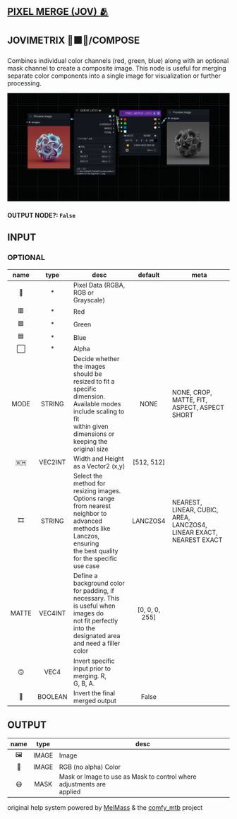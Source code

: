 ## [PIXEL MERGE (JOV) 🫂](https://github.com/Amorano/Jovimetrix-examples/blob/master/node/PIXEL%20MERGE/PIXEL%20MERGE.md)

## JOVIMETRIX 🔺🟩🔵/COMPOSE


Combines individual color channels (red, green, blue) along with an optional mask channel to create a composite image. This node is useful for merging separate color components into a single image for visualization or further processing.


![PIXEL MERGE](https://raw.githubusercontent.com/Amorano/Jovimetrix-examples/master/node/PIXEL%20MERGE/PIXEL%20MERGE.png)

#### OUTPUT NODE?: `False`

## INPUT

### OPTIONAL

name | type | desc | default | meta
:---:|:---:|---|:---:|---
👾  |  *  | Pixel Data (RGBA, RGB or Grayscale) |  | 
🟥  |  *  | Red |  | 
🟩  |  *  | Green |  | 
🟦  |  *  | Blue |  | 
⬜  |  *  | Alpha |  | 
MODE  |  STRING  | Decide whether the images should be<br>resized to fit a specific dimension.<br>Available modes include scaling to fit<br>within given dimensions or keeping the<br>original size | NONE | NONE, CROP, MATTE, FIT, ASPECT, ASPECT<br>SHORT
🇼🇭  |  VEC2INT  | Width and Height as a Vector2 (x,y) | [512, 512] | 
🎞️  |  STRING  | Select the method for resizing images.<br>Options range from nearest neighbor to<br>advanced methods like Lanczos, ensuring<br>the best quality for the specific use case | LANCZOS4 | NEAREST, LINEAR, CUBIC, AREA, LANCZOS4,<br>LINEAR EXACT, NEAREST EXACT
MATTE  |  VEC4INT  | Define a background color for padding, if<br>necessary. This is useful when images do<br>not fit perfectly into the designated area<br>and need a filler color | [0, 0, 0, 255] | 
🙃  |  VEC4  | Invert specific input prior to merging. R,<br>G, B, A. |  | 
🔳  |  BOOLEAN  | Invert the final merged output | False | 

## OUTPUT

name | type | desc
:---:|:---:|---
🖼️  |  IMAGE  | Image 
🌈  |  IMAGE  | RGB (no alpha) Color 
😷  |  MASK  | Mask or Image to use as Mask to control where adjustments are<br>applied 

original help system powered by [MelMass](https://github.com/melMass) & the [comfy_mtb](https://github.com/melMass/comfy_mtb) project